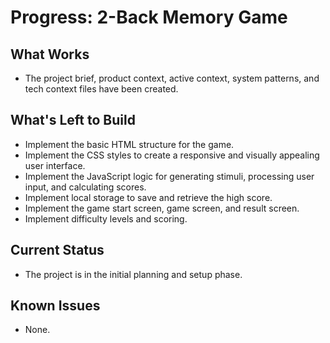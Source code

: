 # Progress: 2-Back Memory Game

## What Works

*   The project brief, product context, active context, system patterns, and tech context files have been created.

## What's Left to Build

*   Implement the basic HTML structure for the game.
*   Implement the CSS styles to create a responsive and visually appealing user interface.
*   Implement the JavaScript logic for generating stimuli, processing user input, and calculating scores.
*   Implement local storage to save and retrieve the high score.
*   Implement the game start screen, game screen, and result screen.
*   Implement difficulty levels and scoring.

## Current Status

*   The project is in the initial planning and setup phase.

## Known Issues

*   None.
